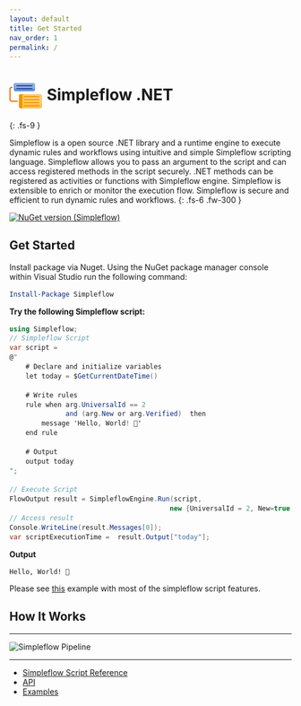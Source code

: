 ```yaml
---
layout: default
title: Get Started
nav_order: 1
permalink: /
---
```


# <img src="https://raw.githubusercontent.com/navtech-io/Simpleflow/develop/src/Simpleflow/PackageIcon.png" style="width:60px;vertical-align:middle" > Simpleflow .NET
{: .fs-9 }

Simpleflow is a open source .NET library and a runtime engine to execute dynamic rules and workflows using intuitive and simple Simpleflow scripting language. Simpleflow allows you to pass an argument to the script and can access registered methods in the script securely. .NET methods can be registered as activities or functions with Simpleflow engine. Simpleflow is extensible to enrich or monitor the execution flow. Simpleflow is secure and efficient to run dynamic rules and workflows.
{: .fs-6 .fw-300 }

[![NuGet version (Simpleflow)](https://img.shields.io/nuget/vpre/Simpleflow?style=for-the-badge)](https://www.nuget.org/packages/Simpleflow/)


## Get Started

Install package via Nuget. Using the NuGet package manager console within Visual Studio run the following command:

```powershell
Install-Package Simpleflow	
```

**Try the following Simpleflow script:**

```csharp
using Simpleflow;
// Simpleflow Script
var script = 
@" 
    # Declare and initialize variables
    let today = $GetCurrentDateTime()

    # Write rules
    rule when arg.UniversalId == 2 
              and (arg.New or arg.Verified)  then
        message 'Hello, World! 🌄'
    end rule

    # Output
    output today
";

// Execute Script
FlowOutput result = SimpleflowEngine.Run(script, 
                                        new {UniversalId = 2, New=true, Verified=false});
// Access result
Console.WriteLine(result.Messages[0]); 
var scriptExecutionTime =  result.Output["today"];

```

**Output**

```
Hello, World! 🌄
```
Please see [this](docs/examples) example with most of the simpleflow script features.


## How It Works
---

![Simpleflow Pipeline](http://www.plantuml.com/plantuml/proxy?cache=no&src=https://raw.githubusercontent.com/navtech-io/Simpleflow/main/HowSimpleflowWorks.puml)

---

* [Simpleflow Script Reference](docs/simpleflow-script-reference)
* [API](docs/api/)
* [Examples](docs/examples)
